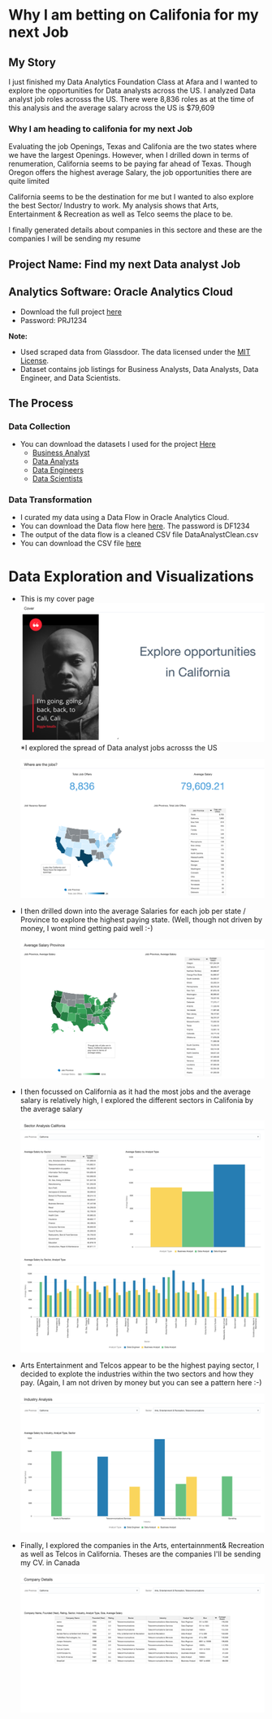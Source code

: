 # Why I am betting on Califonia for my next Job

## My Story
I just finished my Data Analytics Foundation Class at Afara and I wanted to explore the opportunities for Data analysts across the US.  I analyzed Data analyst job roles acrosss the US. There were 8,836 roles as at the time of this analysis and the average salary across the US is $79,609

### Why I am heading to califonia for my next Job
Evaluating the job Openings, Texas and Califonia are the two states where we have the largest Openings. However, when I drilled down in terms of renumeration, California seems to be paying far ahead of Texas. Though Oregon offers the highest average Salary, the job opportunities there are quite limited

California seems to be the destination for me but I wanted to also explore the best Sector/ Industry to work. My analysis shows that Arts, Entertainment & Recreation as well as Telco seems the place to be.

I finally generated details about companies in this sectore and these are the companies I will be sending my resume

## Project Name: Find my next Data analyst Job
## Analytics Software: Oracle Analytics Cloud
* Download the full project [here](/DVAs/Project-PRJ1234.dva)
*  Password: PRJ1234

**Note:**
* Used scraped data from Glassdoor. The data licensed under the [MIT License](https://github.com/harshibar/5-python-projects/blob/master/LICENSE).
* Dataset contains job listings for Business Analysts, Data Analysts, Data Engineer, and Data Scientists.

## The Process
### Data Collection
* You can download the datasets I used for the project [Here](/Datasets/)
  - [Business Analyst](/Datasets/01BusinessAnalysts.xlsx)
  - [Data Analysts](/Datasets/02DataAnalyst.xlsx)
  - [Data Engineers](/Datasets/03DataEngineer.xlsx)
  - [Data Scientists](/Datasets/04DataScientist.xlsx)

### Data Transformation
* I curated my data using a Data Flow in Oracle Analytics Cloud.
*   You can download the Data flow here [here](/DVAs/DF1234.dva). The password is DF1234
* The output of the data flow is a cleaned CSV file DataAnalystClean.csv
* You can download the CSV file [here](DataAnalystClean.csv)

# Data Exploration and Visualizations
* This is my cover page
  ![Cover Page](/Images/01CoverPageCali.png)
*I explored the spread of Data analyst jobs acrosss the US

  ![Job Spread](/Images/02JobSpreadSummary.png)

* I then drilled down into the average Salaries for each job per state / Province to explore the highest paying state. (Well, though not driven by money, I wont mind getting paid well :-)

  ![Job Spread Drill down](/Images/03CaliforniaDrilldown.png)
* I then focussed on California as it had the most jobs and the average salary is relatively high, I explored the different sectors in Califonia by the average salary

  ![Analyze different Sector in California](/Images/04SectorAnalysisCalifornia.png)

* Arts Entertainment and Telcos appear to be the highest paying sector, I decided to explote the industries within the two sectors and how they pay. (Again, I am not driven by money but you can see a pattern here :-)

  ![Analyze Salary in Arts and Telco](/Images/05SalaryArtsTelecomms.png)

* Finally, I explored the companies in the Arts, entertainnment& Recreation as well as Telcos in California. Theses are the companies I'll be sending my CV. in Canada

  ![Companies to Consider](/Images/06Companiestoconsider.png)
